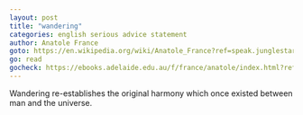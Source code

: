 ```yaml
---
layout: post
title: "wandering"
categories: english serious advice statement
author: Anatole France
goto: https://en.wikipedia.org/wiki/Anatole_France?ref=speak.junglestar.org
go: read
gocheck: https://ebooks.adelaide.edu.au/f/france/anatole/index.html?ref=speak.junglestar.org
---
```

Wandering re-establishes the original harmony which once existed between man and the universe.
